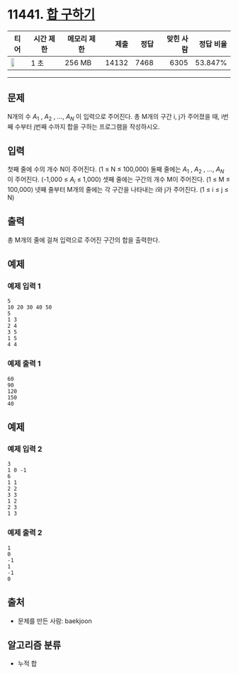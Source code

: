 # 11441. [합 구하기](https://www.acmicpc.net/problem/11441)

| 티어 | 시간 제한 | 메모리 제한 | 제출 | 정답 | 맞힌 사람 | 정답 비율 |
|---|---|---|---:|---:|---:|---:|
| <img src="https://static.solved.ac/tier_small/8.svg" width="50%" /> | 1 초 | 256 MB | 14132 | 7468 | 6305 | 53.847% |

---

## 문제

N개의 수 $A_{1}$
, $A_{2}$
, ..., $A_{N}$
이 입력으로 주어진다. 총 M개의 구간 i, j가 주어졌을 때, i번째 수부터 j번째 수까지 합을 구하는 프로그램을 작성하시오.

## 입력

첫째 줄에 수의 개수 N이 주어진다. (1 ≤ N ≤ 100,000) 둘째 줄에는 $A_{1}$
, $A_{2}$
, ..., $A_{N}$
이 주어진다. (-1,000 ≤ $A_{i}$
≤ 1,000) 셋째 줄에는 구간의 개수 M이 주어진다. (1 ≤ M ≤ 100,000) 넷째 줄부터 M개의 줄에는 각 구간을 나타내는 i와 j가 주어진다. (1 ≤ i ≤ j ≤ N)

## 출력

총 M개의 줄에 걸쳐 입력으로 주어진 구간의 합을 출력한다.

## 예제

### 예제 입력 1

```
5
10 20 30 40 50
5
1 3
2 4
3 5
1 5
4 4
```

### 예제 출력 1

```
60
90
120
150
40
```

## 예제

### 예제 입력 2

```
3
1 0 -1
6
1 1
2 2
3 3
1 2
2 3
1 3
```

### 예제 출력 2

```
1
0
-1
1
-1
0
```

## 출처

- 문제를 만든 사람: baekjoon

## 알고리즘 분류

- 누적 합

